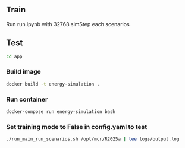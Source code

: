 ## Train
Run run.ipynb with 32768 simStep each scenarios

## Test

```bash
cd app
```

### Build image

```bash
docker build -t energy-simulation .
```

### Run container

```bash
docker-compose run energy-simulation bash
```

### Set training mode to False in config.yaml to test 

```bash
./run_main_run_scenarios.sh /opt/mcr/R2025a | tee logs/output.log
```